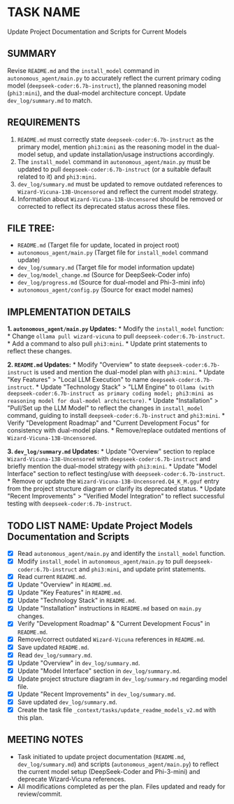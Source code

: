 # TASK NAME
Update Project Documentation and Scripts for Current Models

## SUMMARY
Revise `README.md` and the `install_model` command in `autonomous_agent/main.py` to accurately reflect the current primary coding model (`deepseek-coder:6.7b-instruct`), the planned reasoning model (`phi3:mini`), and the dual-model architecture concept. Update `dev_log/summary.md` to match.

## REQUIREMENTS
1.  `README.md` must correctly state `deepseek-coder:6.7b-instruct` as the primary model, mention `phi3:mini` as the reasoning model in the dual-model setup, and update installation/usage instructions accordingly.
2.  The `install_model` command in `autonomous_agent/main.py` must be updated to pull `deepseek-coder:6.7b-instruct` (or a suitable default related to it) and `phi3:mini`.
3.  `dev_log/summary.md` must be updated to remove outdated references to `Wizard-Vicuna-13B-Uncensored` and reflect the current model strategy.
4.  Information about `Wizard-Vicuna-13B-Uncensored` should be removed or corrected to reflect its deprecated status across these files.

## FILE TREE:
*   `README.md` (Target file for update, located in project root)
*   `autonomous_agent/main.py` (Target file for `install_model` command update)
*   `dev_log/summary.md` (Target file for model information update)
*   `dev_log/model_change.md` (Source for DeepSeek-Coder info)
*   `dev_log/progress.md` (Source for dual-model and Phi-3-mini info)
*   `autonomous_agent/config.py` (Source for exact model names)

## IMPLEMENTATION DETAILS
**1. `autonomous_agent/main.py` Updates:**
    *   Modify the `install_model` function:
        *   Change `ollama pull wizard-vicuna` to pull `deepseek-coder:6.7b-instruct`.
        *   Add a command to also pull `phi3:mini`.
        *   Update print statements to reflect these changes.

**2. `README.md` Updates:**
    *   Modify "Overview" to state `deepseek-coder:6.7b-instruct` is used and mention the dual-model plan with `phi3:mini`.
    *   Update "Key Features" > "Local LLM Execution" to name `deepseek-coder:6.7b-instruct`.
    *   Update "Technology Stack" > "LLM Engine" to `Ollama (with deepseek-coder:6.7b-instruct as primary coding model; phi3:mini as reasoning model for dual-model architecture)`.
    *   Update "Installation" > "Pull/Set up the LLM Model" to reflect the changes in `install_model` command, guiding to install `deepseek-coder:6.7b-instruct` and `phi3:mini`.
    *   Verify "Development Roadmap" and "Current Development Focus" for consistency with dual-model plans.
    *   Remove/replace outdated mentions of `Wizard-Vicuna-13B-Uncensored`.

**3. `dev_log/summary.md` Updates:**
    *   Update "Overview" section to replace `Wizard-Vicuna-13B-Uncensored` with `deepseek-coder:6.7b-instruct` and briefly mention the dual-model strategy with `phi3:mini`.
    *   Update "Model Interface" section to reflect testing/use with `deepseek-coder:6.7b-instruct`.
    *   Remove or update the `Wizard-Vicuna-13B-Uncensored.Q4_K_M.gguf` entry from the project structure diagram or clarify its deprecated status.
    *   Update "Recent Improvements" > "Verified Model Integration" to reflect successful testing with `deepseek-coder:6.7b-instruct`.

## TODO LIST NAME: Update Project Models Documentation and Scripts
*   [x] Read `autonomous_agent/main.py` and identify the `install_model` function.
*   [x] Modify `install_model` in `autonomous_agent/main.py` to pull `deepseek-coder:6.7b-instruct` and `phi3:mini`, and update print statements.
*   [x] Read current `README.md`.
*   [x] Update "Overview" in `README.md`.
*   [x] Update "Key Features" in `README.md`.
*   [x] Update "Technology Stack" in `README.md`.
*   [x] Update "Installation" instructions in `README.md` based on `main.py` changes.
*   [x] Verify "Development Roadmap" & "Current Development Focus" in `README.md`.
*   [x] Remove/correct outdated `Wizard-Vicuna` references in `README.md`.
*   [x] Save updated `README.md`.
*   [x] Read `dev_log/summary.md`.
*   [x] Update "Overview" in `dev_log/summary.md`.
*   [x] Update "Model Interface" section in `dev_log/summary.md`.
*   [x] Update project structure diagram in `dev_log/summary.md` regarding model file.
*   [x] Update "Recent Improvements" in `dev_log/summary.md`.
*   [x] Save updated `dev_log/summary.md`.
*   [x] Create the task file `_context/tasks/update_readme_models_v2.md` with this plan.

## MEETING NOTES
- Task initiated to update project documentation (`README.md`, `dev_log/summary.md`) and scripts (`autonomous_agent/main.py`) to reflect the current model setup (DeepSeek-Coder and Phi-3-mini) and deprecate Wizard-Vicuna references.
- All modifications completed as per the plan. Files updated and ready for review/commit. 